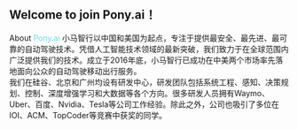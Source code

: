 ## Welcome to join Pony.ai！
About <font color=#6ad9e4> Pony.ai </font>
小马智行以中国和美国为起点，专注于提供最安全、最先进、最可靠的自动驾驶技术。凭借人工智能技术领域的最新突破，我们致力于在全球范围内广泛提供我们的技术。成立于2016年底，小马智行已成功在中美两个市场率先落地面向公众的自动驾驶移动出行服务。<br>
我们在硅谷、北京和广州均设有研发中心，研发团队包括系统工程、感知、决策规划、控制、深度增强学习和大数据等各个方向。很多研发人员拥有Waymo、Uber、百度、Nvidia、Tesla等公司工作经验。除此之外，公司也吸引了多位在IOI、ACM、TopCoder等竞赛中获奖的同学。


